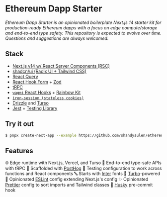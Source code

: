 # Ethereum Dapp Starter

_Ethereum Dapp Starter is an opinionated boilerplate Next.js 14 starter kit for production-ready Ethereum dapps with a focus on edge compute/storage and end-to-end type safety. This repository is expected to evolve over time. Questions and suggestions are always welcomed._

## Stack

- [Next.js v14 w/ React Server Components (RSC)](https://nextjs.org/)
- [shadcn/ui (Radix UI + Tailwind CSS)](https://ui.shadcn.com/)
- [React Query](https://tanstack.com/query/latest)
- [React Hook Form](https://react-hook-form.com) + [Zod](https://zod.dev)
- [tRPC](https://trpc.io)
- [`wagmi` React Hooks](https://wagmi.sh/) + [Rainbow Kit](https://www.rainbowkit.com/)
- [`iron-session (stateless cookies)`](https://github.com/vvo/iron-session/tree/v8)
- [Drizzle](https://orm.drizzle.team/) and [Turso](https://turso.tech/)
- [Jest](https://jestjs.io) + [Testing Library](https://testing-library.com/)

## Try it out

```bash
$ pnpx create-next-app --example https://github.com/shandysulen/ethereum-dapp-starter
```

## Features

🌐 Edge runtime with Next.js, Vercel, and Turso
🦺 End-to-end type-safe APIs with tRPC
🐗 Scaffolded with [PostHog](https://posthog.com)
🧪 Testing configuration to work across functions and React components
🔤 Starts with [Inter](https://rsms.me/inter/) fonts
💨 [Turbo](https://turbo.build/repo)-powered
🧼 Opinionated [ESLint](https://eslint.org/) config extending Next.js's config
✨ Opinionated [Prettier]() config to sort imports and Tailwind classes
🐶 [Husky](https://typicode.github.io/husky/) pre-commit hook
